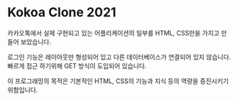 # Kokoa Clone 2021 

카카오톡에서 실제 구현되고 있는 어플리케이션의 일부를 HTML, CSS만을 가지고 만들어 보았습니다.

로그인 기능은 레이아웃만 형성되어 있고 다른 데이터베이스가 연결되어 있지 않습니다. 빠르게 접근 하기위해 GET 방식이 도입되어 있습니다.

이 프로그래밍의 목적은 기본적인 HTML, CSS의 기능과 지식 등의 역량을 증진시키기 위함입니다.
